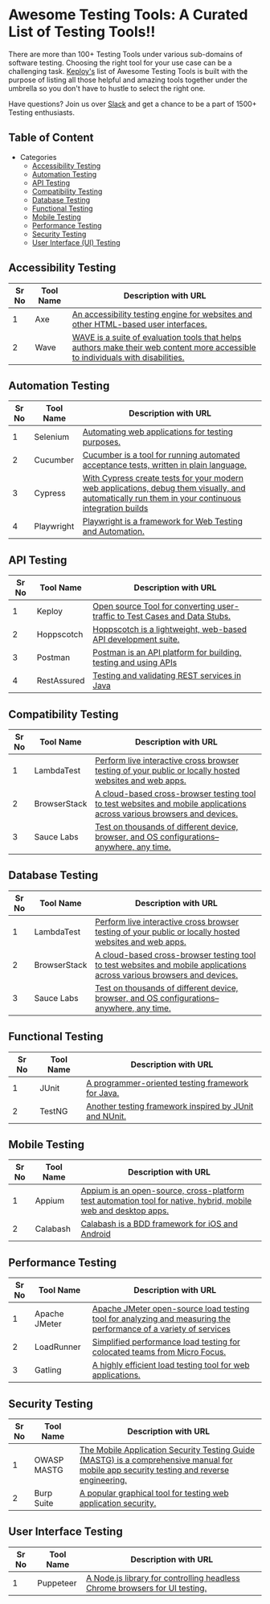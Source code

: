 # Awesome Testing Tools: A Curated List of Testing Tools!!

There are more than 100+ Testing Tools under various sub-domains of software testing. Choosing the right tool for your use case can be a challenging task.
[Keploy's](https://www.keploy.io) list of Awesome Testing Tools is built with the purpose of listing all those helpful and amazing tools together under the umbrella so you don't have to hustle to select the right one.

Have questions? Join us over [Slack](https://join.slack.com/t/keploy/shared_invite/zt-253w27t4n-aLPuAki0R4ekG0ReuKQFlQ) and get a chance to be a part of 1500+ Testing enthusiasts.

## Table of Content

- Categories
  - [Accessibility Testing](#accessibility-testing)
  - [Automation Testing](#automation-testing)
  - [API Testing](#api-testing)
  - [Compatibility Testing](#compatibility-testing)
  - [Database Testing](#database-testing)
  - [Functional Testing](#functional-testing)
  - [Mobile Testing](#mobile-testing)
  - [Performance Testing](#performance-testing)
  - [Security Testing](#security-testing)
  - [User Interface (UI) Testing](#user-interface-testing)
  
## Accessibility Testing

|	Sr No	|	Tool Name	|		Description with URL|
| ---------- | --------------------- | --------------------- |
|	1	|	Axe 	|	[	An accessibility testing engine for websites and other HTML-based user interfaces.](https://github.com/dequelabs/axe-core)|
|	2	|	Wave 	|	[	WAVE is a suite of evaluation tools that helps authors make their web content more accessible to individuals with disabilities.](https://wave.webaim.org/)|

## Automation Testing

|	Sr No	|	Tool Name	|		Description with URL	|
| ---------- | --------------------- | --------------------- |
|	1	|	Selenium 	|	[	Automating web applications for testing purposes.](https://github.com/seleniumhq/selenium)	|
|	2	|	Cucumber 	|	[	Cucumber is a tool for running automated acceptance tests, written in plain language.](https://github.com/cucumber)|
| 3	|	Cypress 	|	[	With Cypress create tests for your modern web applications, debug them visually, and automatically run them in your continuous integration builds](https://github.com/cypress-io/cypress)|
|	4	|	Playwright 	|	[	Playwright is a framework for Web Testing and Automation.](https://github.com/microsoft/playwright)|

## API Testing

|	Sr No	|	Tool Name	|		Description with URL	|
| ---------- | --------------------- | --------------------- |
|	1	|	Keploy 	|	[	Open source Tool for converting user-traffic to Test Cases and Data Stubs.](https://github.com/keploy/keploy)	|
|	2	|	Hoppscotch 	|	[	Hoppscotch is a lightweight, web-based API development suite.](https://github.com/hoppscotch/hoppscotch)|
| 3	|	Postman 	|	[	Postman is an API platform for building, testing and using APIs](https://www.postman.com/)|
|	4	|	RestAssured 	|	[ Testing and validating REST services in Java](https://github.com/rest-assured/rest-assured)|

## Compatibility Testing

|	Sr No	|	Tool Name	|		Description with URL	|
| ---------- | --------------------- | --------------------- |
|	1	|	LambdaTest 	|	[	Perform live interactive cross browser testing of your public or locally hosted websites and web apps.](https://www.lambdatest.com/)	|
|	2	|	BrowserStack 	|	[	A cloud-based cross-browser testing tool to test websites and mobile applications across various browsers and devices.](https://www.browserstack.com/)|
| 3	|	Sauce Labs 	|	[	Test on thousands of different device, browser, and OS configurations–anywhere, any time.](https://saucelabs.com/)|

## Database Testing

|	Sr No	|	Tool Name	|  Description with URL	|
| ---------- | --------------------- | --------------------- |
|	1	|	LambdaTest 	|	[	Perform live interactive cross browser testing of your public or locally hosted websites and web apps.](https://www.lambdatest.com/)	|
|	2	|	BrowserStack 	|	[	A cloud-based cross-browser testing tool to test websites and mobile applications across various browsers and devices.](https://www.browserstack.com/)|
| 3	|	Sauce Labs 	|	[	Test on thousands of different device, browser, and OS configurations–anywhere, any time.](https://saucelabs.com/)|

## Functional Testing

|	Sr No	|	Tool Name	|  Description with URL	|
| ---------- | --------------------- | --------------------- |
|	1	|	JUnit 	|	[	A programmer-oriented testing framework for Java.](https://github.com/junit-team)	|
|	2	|	TestNG 	|	[	Another testing framework inspired by JUnit and NUnit.](https://github.com/testng-team/testng)|

## Mobile Testing

|	Sr No	|	Tool Name	|  Description with URL	|
| ---------- | --------------------- | --------------------- |
|	1	|	Appium 	|	[	Appium is an open-source, cross-platform test automation tool for native, hybrid, mobile web and desktop apps.](https://github.com/appium/appium)	|
|	2	|	Calabash 	|	[	Calabash is a BDD framework for iOS and Android](https://github.com/calabash)|

## Performance Testing

|	Sr No	|	Tool Name	|  Description with URL	|
| ---------- | --------------------- | --------------------- |
|	1	|	Apache JMeter 	|	[	Apache JMeter open-source load testing tool for analyzing and measuring the performance of a variety of services](https://github.com/apache/jmeter)	|
|	2	|	LoadRunner 	|	[	Simplified performance load testing for colocated teams from Micro Focus.](https://www.microfocus.com/en-us/products/loadrunner-professional/overview)|
|	3	|	Gatling 	|	[	A highly efficient load testing tool for web applications.](https://github.com/gatling/gatling)|

## Security Testing

|	Sr No	|	Tool Name	|  Description with URL	|
| ---------- | --------------------- | --------------------- |
|	1	|	OWASP MASTG	|	[	The Mobile Application Security Testing Guide (MASTG) is a comprehensive manual for mobile app security testing and reverse engineering.](https://github.com/OWASP/owasp-mastg)	|
|	2	|	Burp Suite 	|	[	A popular graphical tool for testing web application security.](https://portswigger.net/burp)|

## User Interface Testing

|	Sr No	|	Tool Name	|  Description with URL	|
| ---------- | --------------------- | --------------------- |
|	1	|	Puppeteer 	|	[	A Node.js library for controlling headless Chrome browsers for UI testing.](https://github.com/puppeteer/puppeteer)	|
